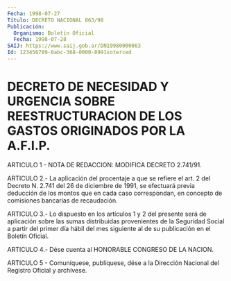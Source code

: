 ```yaml
---
Fecha: 1998-07-27
Título: DECRETO NACIONAL 863/98
Publicación:
  Organismo: Boletín Oficial
  Fecha: 1998-07-28
SAIJ: https://www.saij.gob.ar/DN19980000863
Id: 123456789-0abc-368-0000-8991soterced
---
```

# DECRETO DE NECESIDAD Y URGENCIA SOBRE REESTRUCTURACION DE LOS GASTOS ORIGINADOS POR LA A.F.I.P.

<a id="1"></a>
ARTICULO 1 - NOTA DE REDACCION: MODIFICA DECRETO 2.741/91.

<a id="2"></a>
ARTICULO 2.- La aplicación del procentaje a que se refiere el art. 2 del Decreto N. 2.741 del 26 de diciembre de 1991, se efectuará previa deducción de los montos que en cada caso correspondan, en concepto de comisiones bancarias de recaudación.

<a id="3"></a>
ARTICULO 3.- Lo dispuesto en los artículos 1 y 2 del presente será de aplicación sobre las sumas distribuidas provenientes de la Seguridad Social a partir del primer día hábil del mes siguiente al de su publicación en el Boletín Oficial.

<a id="4"></a>
ARTICULO 4.- Dése cuenta al HONORABLE CONGRESO DE LA NACION.

<a id="5"></a>
ARTICULO 5 - Comuníquese, publíquese, dése a la Dirección Nacional del Registro Oficial y archívese.